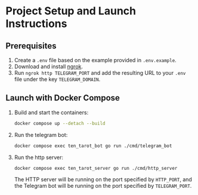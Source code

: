 # Project Setup and Launch Instructions

## Prerequisites

1. Create a `.env` file based on the example provided in `.env.example`.
2. Download and install [ngrok](https://ngrok.com/).
3. Run `ngrok http TELEGRAM_PORT` and add the resulting URL to your `.env` file under the key `TELEGRAM_DOMAIN`.

## Launch with Docker Compose

1. Build and start the containers:
   ```bash
   docker compose up --detach --build
   ```

2. Run the telegram bot:
   ```bash
   docker compose exec ten_tarot_bot go run ./cmd/telegram_bot
   ```
   
3. Run the http server:
   ```bash
   docker compose exec ten_tarot_server go run ./cmd/http_server
   ```
   
   The HTTP server will be running on the port specified by `HTTP_PORT`, and the Telegram bot will be running on the
   port specified by `TELEGRAM_PORT`.
